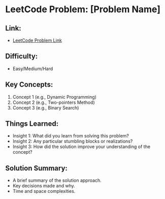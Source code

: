 # LeetCode Problem: [Problem Name]

## Link:

- [LeetCode Problem Link](https://leetcode.com/problems/problem-name/)

## Difficulty:

- Easy/Medium/Hard

## Key Concepts:

1. Concept 1 (e.g., Dynamic Programming)
2. Concept 2 (e.g., Two-pointers Method)
3. Concept 3 (e.g., Binary Search)

## Things Learned:

- Insight 1: What did you learn from solving this problem?
- Insight 2: Any particular stumbling blocks or realizations?
- Insight 3: How did the solution improve your understanding of the concept?

## Solution Summary:

- A brief summary of the solution approach.
- Key decisions made and why.
- Time and space complexities.

